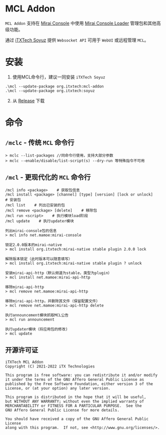 # MCL Addon

`MCL Addon` 支持在 [Mirai Console](https://github.com/mamoe/mirai-console)
中使用 [Mirai Console Loader](https://github.com/iTXTech/mirai-console-loader) 管理包和其他高级功能。

通过 [iTXTech Soyuz](https://github.com/iTXTech/soyuz) 提供 `Websocket API` 可用于 `WebUI` 或远程管理 `MCL`。

# 安装

1. 使用MCL命令行，建议一同安装 `iTXTech Soyuz`

```
.\mcl --update-package org.itxtech:mcl-addon
.\mcl --update-package org.itxtech:soyuz
```

2. 从 [Release](https://github.com/iTXTech/mcl-addon/releases) 下载

# 命令

## `/mclc` - 传统 `MCL` 命令行

```
> mclc --list-packages //同命令行使用，支持大部分参数
> mclc --enable/disable/list-script(s) --dry-run 等特殊指令不可用
```

## `/mcl` - 更现代化的 `MCL` 命令行

```
/mcl info <package>    # 获取包信息
/mcl install <package> [channel] [type] [version] [lock or unlock]    # 安装包
/mcl list    # 列出已安装的包
/mcl remove <package> [delete]    # 移除包
/mcl run <script>    # 执行模块load阶段
/mcl update    # 执行updater模块

列出mirai-console包的信息
> mcl info net.mamoe:mirai-console

锁定2.0.0版本的mirai-native
> mcl install org.itxtech:mirai-native stable plugin 2.0.0 lock

解除版本锁定（此时版本可以随意填写）
> mcl install org.itxtech:mirai-native stable plugin ? unlock

安装mirai-api-http（默认频道为stable，类型为plugin）
> mcl install net.mamoe:mirai-api-http

移除mirai-api-http
> mcl remove net.mamoe:mirai-api-http

移除mirai-api-http，并删除其文件（保留配置文件）
> mcl remove net.mamoe:mirai-api-http delete

执行announcement模块抓取MCL公告
> mcl run announcement

执行updater模块（将应用包的修改)
> mcl update
```

## 开源许可证

    iTXTech MCL Addon
    Copyright (C) 2021-2022 iTX Technologies

    This program is free software: you can redistribute it and/or modify
    it under the terms of the GNU Affero General Public License as
    published by the Free Software Foundation, either version 3 of the
    License, or (at your option) any later version.

    This program is distributed in the hope that it will be useful,
    but WITHOUT ANY WARRANTY; without even the implied warranty of
    MERCHANTABILITY or FITNESS FOR A PARTICULAR PURPOSE.  See the
    GNU Affero General Public License for more details.

    You should have received a copy of the GNU Affero General Public License
    along with this program.  If not, see <http://www.gnu.org/licenses/>.
